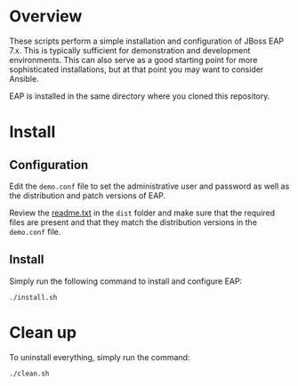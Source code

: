 # Overview
These scripts perform a simple installation and configuration of
JBoss EAP 7.x.  This is typically sufficient for demonstration and
development environments.  This can also serve as a good starting
point for more sophisticated installations, but at that point you
may want to consider Ansible.

EAP is installed in the same directory where you cloned this
repository.

# Install
## Configuration
Edit the `demo.conf` file to set the administrative user and password
as well as the distribution and patch versions of EAP.

Review the [readme.txt](dist/readme.txt) in the `dist` folder and
make sure that the required files are present and that they match
the distribution versions in the `demo.conf` file.

## Install
Simply run the following command to install and configure EAP:

    ./install.sh

# Clean up
To uninstall everything, simply run the command:

    ./clean.sh

